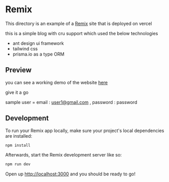 # Remix

This directory is an example of a [Remix](https://remix.run/docs) site that is deployed on vercel

this is a simple blog with cru support which used the below technologies

- ant design ui framework
- tailwind css
- prisma.io as a type ORM

## Preview

you can see a working demo of the website [here](https://vercel-made-remix.vercel.app/)

give it a go

sample user = email : user1@gmail.com , password : password

## Development

To run your Remix app locally, make sure your project's local dependencies are installed:

```sh
npm install
```

Afterwards, start the Remix development server like so:

```sh
npm run dev
```

Open up [http://localhost:3000](http://localhost:3000) and you should be ready to go!

